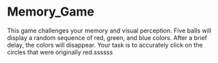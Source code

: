 # Memory_Game
This game challenges your memory and visual perception. Five balls will display a random sequence of red, green, and blue colors. After a brief delay, the colors will disappear. Your task is to accurately click on the circles that were originally red.ssssss